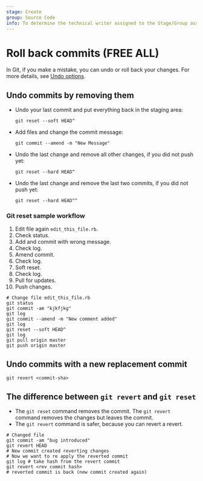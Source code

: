 ```yaml
---
stage: Create
group: Source Code
info: To determine the technical writer assigned to the Stage/Group associated with this page, see https://about.gitlab.com/handbook/product/ux/technical-writing/#assignments
---
```


# Roll back commits **(FREE ALL)**

In Git, if you make a mistake, you can undo or roll back your changes.
For more details, see [Undo options](numerous_undo_possibilities_in_git/index.md).

## Undo commits by removing them

- Undo your last commit and put everything back in the staging area:

  ```shell
  git reset --soft HEAD^
  ```

- Add files and change the commit message:

  ```shell
  git commit --amend -m "New Message"
  ```

- Undo the last change and remove all other changes,
  if you did not push yet:

  ```shell
  git reset --hard HEAD^
  ```

- Undo the last change and remove the last two commits,
  if you did not push yet:

  ```shell
  git reset --hard HEAD^^
  ```

### Git reset sample workflow

1. Edit file again `edit_this_file.rb`.
1. Check status.
1. Add and commit with wrong message.
1. Check log.
1. Amend commit.
1. Check log.
1. Soft reset.
1. Check log.
1. Pull for updates.
1. Push changes.

```shell
# Change file edit_this_file.rb
git status
git commit -am "kjkfjkg"
git log
git commit --amend -m "New comment added"
git log
git reset --soft HEAD^
git log
git pull origin master
git push origin master
```

## Undo commits with a new replacement commit

```shell
git revert <commit-sha>
```

## The difference between `git revert` and `git reset`

- The `git reset` command removes the commit. The `git revert` command removes the changes but leaves the commit.
- The `git revert` command is safer, because you can revert a revert.

```shell
# Changed file
git commit -am "bug introduced"
git revert HEAD
# New commit created reverting changes
# Now we want to re apply the reverted commit
git log # take hash from the revert commit
git revert <rev commit hash>
# reverted commit is back (new commit created again)
```
